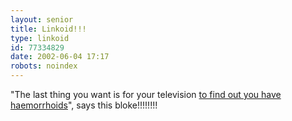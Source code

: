 ```yaml
---
layout: senior
title: Linkoid!!!
type: linkoid
id: 77334829
date: 2002-06-04 17:17
robots: noindex
---
```

<p>"The last thing you want is for your television <a href="http://www.newscientist.com/news/news.jsp?id=ns99992359" title="A bit of a 'sore' point, surely!!!!! (Doh!!!!!)">to find out you have haemorrhoids</a>", says this bloke!!!!!!!!</p>